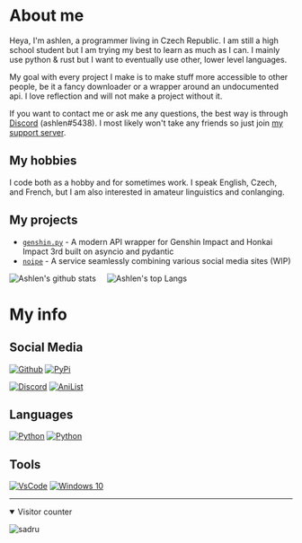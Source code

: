 # About me
Heya, I'm ashlen, a programmer living in Czech Republic. I am still a high school student but I am trying my best to learn as much as I can. I mainly use python & rust but I want to eventually use other, lower level languages.

My goal with every project I make is to make stuff more accessible to other people, be it a fancy downloader or a wrapper around an undocumented api. I love reflection and will not make a project without it.

If you want to contact me or ask me any questions, the best way is through [Discord](https://discord.com/users/454513969265115137) (ashlen#5438). I most likely won't take any friends so just join [my support server](https://discord.gg/sMkSKRPuCR).

## My hobbies
I code both as a hobby and for sometimes work. I speak English, Czech, and French, but I am also interested in amateur linguistics and conlanging.

## My projects
- [`genshin.py`](https://github.com/thesadru/genshin.py) - A modern API wrapper for Genshin Impact and Honkai Impact 3rd built on asyncio and pydantic
- [`noipe`](https://github.com/noipeK) - A service seamlessly combining various social media sites (WIP)

![Ashlen's github stats](https://github-readme-stats.vercel.app/api?username=thesadru&show_icons=true&theme=radical) &nbsp;&nbsp;&nbsp; ![Ashlen's top Langs](https://github-readme-stats.vercel.app/api/top-langs/?username=thesadru&layout=compact&theme=radical)

# My info

## Social Media
[![Github](https://img.shields.io/badge/github-%23333333.svg?&logo=github&style=for-the-badge&logoColor=white)](https://github.com/thesadru)
[![PyPi](https://img.shields.io/badge/pypi-%230478D7.svg?&logo=pypi&style=for-the-badge&logoColor=white)](https://pypi.org/user/sadru)

[![Discord](https://img.shields.io/badge/discord-%237289DA.svg?&logo=discord&style=for-the-badge&logoColor=white)](https://discord.com/users/454513969265115137)
[![AniList](https://img.shields.io/badge/anilist-%23000FFF.svg?&logo=anilist&style=for-the-badge&logoColor=white)](https://anilist.co/user/sadru)

## Languages
[![Python](https://img.shields.io/badge/python-3.10-%234B8BBE.svg?&logo=python&style=for-the-badge&logoColor=white)](https://www.python.org/)
[![Python](https://img.shields.io/badge/rust-2021-%23F46623.svg?&logo=rust&style=for-the-badge&logoColor=white)](https://www.rust-lang.org/)

## Tools
[![VsCode](https://img.shields.io/badge/VsCode-%230078D7.svg?&logo=vs-code&style=for-the-badge&logoColor=white)](https://code.visualstudio.com/)
[![Windows 10](https://img.shields.io/badge/windows-10-%230078D7.svg?&logo=windows&style=for-the-badge&logoColor=white)](https://archlinux.org/)

---

<details open>
<summary>Visitor counter</summary>

![sadru](https://count.getloli.com/get/@sadru?theme=rule34)
<!-- Adds personality but might need to be removed frankly. -->

</details>
